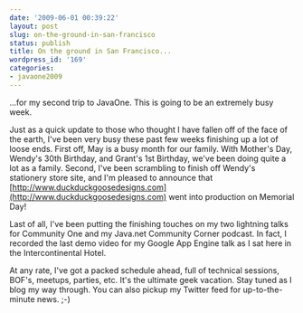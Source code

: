 ```yaml
---
date: '2009-06-01 00:39:22'
layout: post
slug: on-the-ground-in-san-francisco
status: publish
title: On the ground in San Francisco...
wordpress_id: '169'
categories:
- javaone2009
---
```


...for my second trip to JavaOne. This is going to be an extremely busy week.

Just as a quick update to those who thought I have fallen off of the face of the earth, I've been very busy these past few weeks finishing up a lot of loose ends. First off, May is a busy month for our family. With Mother's Day, Wendy's 30th Birthday, and Grant's 1st Birthday, we've been doing quite a lot as a family. Second, I've been scrambling to finish off Wendy's stationery store site, and I'm pleased to announce that [http://www.duckduckgoosedesigns.com](http://www.duckduckgoosedesigns.com) went into production on Memorial Day!

Last of all, I've been putting the finishing touches on my two lightning talks for Community One and my Java.net Community Corner podcast. In fact, I recorded the last demo video for my Google App Engine talk as I sat here in the Intercontinental Hotel.

At any rate, I've got a packed schedule ahead, full of technical sessions, BOF's, meetups, parties, etc. It's the ultimate geek vacation. Stay tuned as I blog my way through. You can also pickup my Twitter feed for up-to-the-minute news. ;-)
